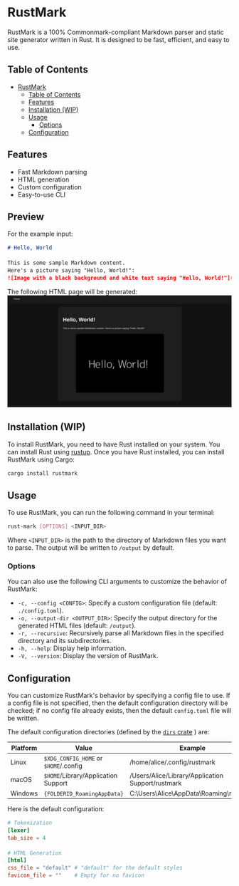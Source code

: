 # RustMark

RustMark is a 100% Commonmark-compliant Markdown parser and static site generator written in Rust.
It is designed to be fast, efficient, and easy to use.

## Table of Contents

<!--toc:start-->

- [RustMark](#rustmark)
  - [Table of Contents](#table-of-contents)
  - [Features](#features)
  - [Installation (WIP)](#installation-wip)
  - [Usage](#usage)
    - [Options](#options)
  - [Configuration](#configuration)
  <!--toc:end-->

## Features

- Fast Markdown parsing
- HTML generation
- Custom configuration
- Easy-to-use CLI

## Preview

For the example input:

```markdown
# Hello, World

This is some sample Markdown content.
Here's a picture saying "Hello, World!":
![Image with a black background and white text saying "Hello, World!"](https://www.dummyimage.com/600x400/000/fff&text=Hello,+World!)
```

The following HTML page will be generated:
![Image of the generated HTML page with matching content](./media/example_screenshot.png)

## Installation (WIP)

To install RustMark, you need to have Rust installed on your system. You can install Rust using [rustup](https://rustup.rs/).
Once you have Rust installed, you can install RustMark using Cargo:

```bash
cargo install rustmark
```

## Usage

To use RustMark, you can run the following command in your terminal:

```bash
rust-mark [OPTIONS] <INPUT_DIR>
```

Where `<INPUT_DIR>` is the path to the directory of Markdown files you want to parse. The output will be written to `/output` by default.

### Options

You can also use the following CLI arguments to customize the behavior of RustMark:

- `-c, --config <CONFIG>`: Specify a custom configuration file (default: `./config.toml`).
- `-o, --output-dir <OUTPUT_DIR>`: Specify the output directory for the generated HTML files (default: `/output`).
- `-r, --recursive`: Recursively parse all Markdown files in the specified directory and its subdirectories.
- `-h, --help`: Display help information.
- `-V, --version`: Display the version of RustMark.

## Configuration

You can customize RustMark's behavior by specifying a config file to use. If a config file is not specified, then the default configuration directory will be checked; if no config file already exists, then the default `config.toml` file will be written.

The default configuration directories (defined by the [`dirs` crate](https://docs.rs/dirs/latest/dirs/) ) are:

| Platform | Value                                 | Example                                           |
| -------- | ------------------------------------- | ------------------------------------------------- |
| Linux    | `$XDG_CONFIG_HOME` or `$HOME`/.config | /home/alice/.config/rustmark                      |
| macOS    | `$HOME`/Library/Application Support   | /Users/Alice/Library/Application Support/rustmark |
| Windows  | `{FOLDERID_RoamingAppData}`           | C:\Users\Alice\AppData\Roaming\rustmark           |

Here is the default configuration:

```toml
# Tokenization
[lexer]
tab_size = 4

# HTML Generation
[html]
css_file = "default" # "default" for the default styles
favicon_file = ""    # Empty for no favicon
```
